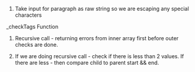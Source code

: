 1. Take input for paragraph as raw string so we are escaping any special characters

\_checkTags Function

1. Recursive call - returning errors from inner array first before outer checks are done.

2. If we are doing recursive call - check if there is less than 2 values. If there are less - then compare child to parent start && end.
